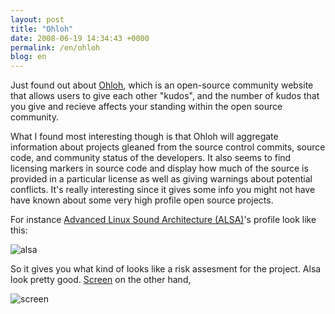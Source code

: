 ```yaml
---
layout: post
title: "Ohloh"
date: 2008-06-19 14:34:43 +0000
permalink: /en/ohloh
blog: en
---
```


<p>Just found out about <a href="http://www.ohloh.net/">Ohloh</a>, which is an open-source community website that allows users to give each other "kudos", and the number of kudos that you give and recieve affects your standing within the open source community.</p>
<p>What I found most interesting though is that Ohloh will aggregate information about projects gleaned from the source control commits, source code, and community status of the developers. It also seems to find licensing markers in source code and display how much of the source is provided in a particular license as well as giving warnings about potential conflicts. It's really interesting since it gives some info you might not have have known about some very high profile open source projects.</p>
<p>For instance  <a href="http://www.ohloh.net/projects/alsa">Advanced Linux Sound Architecture (ALSA)</a>'s profile look like this:</p>
<p><img title="Alsa's Ohloh profile" src="http://static.ianlewis.org/prod/img/gallery/alsa.png" alt="alsa" /></p>
<p>So it gives you what kind of looks like a risk assesment for the project. Alsa look pretty good. <a href="http://www.ohloh.net/projects/screen">Screen</a> on the other hand,</p>
<p><img title="Screen's Ohloh profile" src="http://static.ianlewis.org/prod/img/gallery/screen.png" alt="screen" /></p>